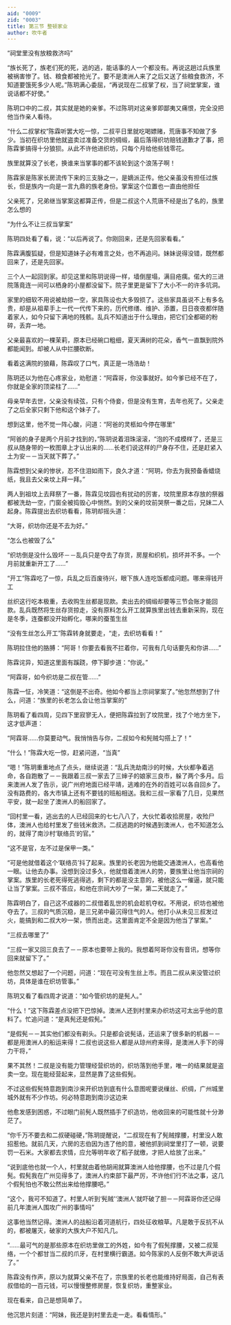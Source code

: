 ```yaml
---
aid: "0009"
zid: "0003"
title: 第三节 整顿家业
author: 吹牛者
---
```


“祠堂里没有放粮救济吗”

“族长死了，族老们死的死，逃的逃，能话事的人一个都没有。再说这趟过兵族里被祸害惨了。钱、粮食都被抢光了。要不是澳洲人来了之后又送了些粮食救济，不知道要饿死多少人呢。”陈玥满心委屈，“再说现在二叔掌了权，当了祠堂掌案，谁说话都不好使。”

陈玥口中的二叔，其实就是她的亲爹。不过陈玥对这亲爹即鄙夷又痛恨，完全没把他当作亲人看待。

“什么二叔掌权”陈霖听罢大吃一惊，二叔平日里就吃喝嫖赌，荒唐事不知做了多少。当初在织坊里他就盗卖过准备交货的绸缎，最后落得织坊赔钱道歉才了事，把陈霖爹搞得十分狼狈。从此不许他进织坊，只每个月给他些钱零花。

族里就算没了长老，换谁来当掌事的都不该轮到这个浪荡子啊！

陈霖家是陈家长房流传下来的三支脉之一，是嫡派正传。他父亲虽没有担任过族长，但是族内一向是一言九鼎的族老身份。掌案这个位置也一直由他担任

父亲死了，兄弟继当掌案这都算正传，但是二叔这个人荒唐不经是出了名的，族里怎么想的

“为什么不让三叔当掌案”

陈玥四处看了看，说：“以后再说了。你刚回来，还是先回家看看。”

陈霖满腹狐疑，但是知道妹子必有难言之处，也不再追问。妹妹说得没错，既然都回来了，还是先回家。

三个人一起回到家。却见这里和陈玥说得一样，墙倒屋塌，满目疮痍。偌大的三进院落竟连一间可以栖身的小屋都没留下。院子里更是留下了大小不一的许多坑洞。

家里的细软不用说被劫掠一空，家具陈设也大多毁损了。这些家具虽说不上有多名贵，却是从祖辈手上一代一代传下来的，历代修缮、维护、添置，日日夜夜都伴随着家人，如今只留下满地的残骸。乱兵不知道出于什么理由，把它们全都砸的粉碎，丢弃一地。

父亲最喜欢的一棵茉莉，原本已经碗口粗细，夏天满树的花朵，香气一直飘到院外都能闻到。却被人从中拦腰砍断。

看着这满院的狼藉，陈霖叹了口气，真正是一场浩劫！

陈玥还以为他在心疼家业，劝慰道：“阿霖哥，你没事就好。如今爹已经不在了，你就是全家的顶梁柱了……”

母亲早年去世，父亲没有续弦，只有个侍妾，但是没有生育，去年也死了。父亲走了之后全家只剩下他和这个妹子了。

想到这里，他不觉一阵心酸，问道：“阿爸的灵柩如今停在哪里”

“阿爸的身子是两个月前才找到的，”陈玥说着泪珠滚滚，“泡的不成模样了，还是三叔从随身带的一枚图章上才认出来的……长老们说这样的尸身存不住，还是赶紧入土为安－－当天就下葬了。”

陈霖想到父亲的惨状，忍不住泪如雨下，良久才道：“阿玥，你去为我预备香蜡烧纸，我且去父亲坟上拜一拜。”

两人到祖坟上去拜祭了一番，陈霖见坟园也有扰动的厉害，坟院里原本存放的祭器都被洗劫一空，门窗全被捣毁心中恻然。到的父亲的坟前哭祭一番之后，兄妹二人起身。陈霖提出去织坊看看，陈玥却摇头道：

“大哥，织坊你还是不去为好。”

“怎么也被毁了么”

“织坊倒是没什么毁坏－－乱兵只是夺去了存货，房屋和织机，损坏并不多。一个月前就重新开工了……”

“开工”陈霖吃了一惊，兵乱之后百废待兴，眼下族人连吃饭都成问题。哪来得钱开工

丝织这行吃本极重，去收购生丝都是现款。卖出去的绸缎却要等三节会账才能回款。乱兵既然将生丝存货掠走，没有原料怎么开工就算族里出钱去重新采购，现在是冬季，连蚕都没开始孵化，哪来的蚕茧生丝

“没有生丝怎么开工”陈霖转身就要走，“走，去织坊看看！”

陈玥拉住他的胳膊：“阿哥！你要去看我不拦着你，可我有几句话要先和你讲……”

陈霖诧异，知道这里面有蹊跷，停下脚步道：“你说。”

“阿霖哥，如今织坊是二叔在管……”

陈霖一怔，冷笑道：“这倒是不出奇。他如今都当上宗祠掌案了。”他忽然想到了什么，问道：“族里的长老怎么会让他当掌案的”

陈玥看了看四周，见四下里寂寥无人，便把陈霖拉到了坟院里，找了个地方坐下，这才低声道：

“阿霖哥……你莫要动气。我悄悄告与你，二叔如今和髡贼勾搭上了！”

“什么！”陈霖大吃一惊，赶紧问道，“当真”

“嗯！”陈玥重重地点了点头，继续说道：“乱兵洗劫南沙的时候，大伙都争着逃命，各自跑散了－－我跟着三叔一家去了三婶子的娘家三良市，躲了两个多月。后来澳洲人发了告示，说广州府地面已经平靖，逃难的在外的百姓可以各自回乡了。没有路费的，各大市镇上还有不要钱的班船相送。我和三叔一家看了几日，见果然平安，就一起坐了澳洲人的船回家了。

“回村里一看，逃出去的人已经回来的七七八八了，大伙忙着收拾房屋，收殓尸体，澳洲人也给村里发了些钱米救济。二叔逃跑的时候遇到澳洲人，也不知道怎么的，就得了南沙村‘联络员’的官。”

“这不是官，左不过是保甲一类。”

“可是他就借着这个‘联络员’抖了起来。族里的长老因为他能交通澳洲人，也高看他一眼。让他去办事。没想到没过多久，他就借着澳洲人的势，要族里让他当宗祠的掌案。族里的长老死得死逃得逃，剩下的都是没主意的，被他这么一催逼，就只能让当了掌案。三叔不答应，和他在宗祠大吵了一架，第二天就走了。”

陈霖明白了，自己这不成器的二叔借着乱世的机会趁机夺权。不用说，织坊也被他夺去了。三叔的气质沉稳，是三兄弟中最沉得住气的人。他打小从未见三叔发过火，能搞到和二叔大吵一架，愤而出走。这里面肯定不全是因为他当了掌案。”

“三叔去哪里了”

“三叔一家又回三良去了－－原本也要带上我的。我想着阿哥你没有音讯，想等你回来就留下了。”

他忽然又想起了一个问题，问道：“现在可没有生丝上市。而且二叔从来没管过织坊，具体是谁在织坊管事。”

陈玥又看了看四周才说道：“如今管织坊的是髡人。”

“什么！”这下陈霖差点没把下巴惊掉。澳洲人还到村里来办织坊这可太出乎他的意料了。忙追问道：“是真髡还是假髡。”

“是假髡－－其实他们都没有剃头。只是都会说髡话，还运来了很多新的机器－－都是用澳洲人的船运来得！二叔也说这些人都是从琼州府来得，是澳洲人手下的得力干将，”

果不其然！二叔是没有能力管理经营织坊的，织坊落到他手里，唯一的结果就是盗卖一空。现在能经营起来，显然是靠了这些假髡。

不过这些假髡特意跑到南沙来开织坊到底有什么意图呢要说缫丝、织绸，广州城里城外就有不少作坊。何必特意跑到南沙这边来

他愈发感到困惑，不过眼门前髡人既然插手了织造坊，他收回来的可能性就十分渺茫了。

“你千万不要去和二叔硬碰硬，”陈玥提醒说，“二叔现在有了髡贼撑腰，村里没人敢招惹他。就前几天，六房的志伯因为违了他的意，被他抓到祠堂里打了一顿，说要罚一石米。大家都去求情，应允等明年收了稻子就缴，才把人给放了出来。”



“说到底他也就一个人，村里就由着他胡闹就算澳洲人给他撑腰，也不过是几个假髡。假髡我在广州见得多了，澳洲人约束部下最严厉，不许他们行不法之事，这几个假髡怕也不敢公然出来给他撑腰吧。”

“这个，我可不知道了。村里人听到‘髡贼’‘澳洲人’就吓破了胆－－阿霖哥你还记得前几年澳洲人围攻广州的事情吗”

这事他当然记得。澳洲人的战船沿着河道航行，四处征收粮草。凡是敢于反抗不从的，都被屠灭，破家的大族大户不知凡几。

“……最可气的是那些原本在织坊里做工的外姓，如今有了假髡撑腰，又被二叔笼络，一个个都甘当二叔的爪牙，在村里横行霸道。如今陈家的人反倒不敢大声说话了。”

陈霖没有作声，原以为就算父亲不在了，宗族里的长老也能维持好局面，自己有表叔借给的一百元钱，可以慢慢整修房屋，恢复织坊，重整家业。

现在看来，自己是想简单了。

他沉思片刻道：“阿妹，我还是到村里去走一走。看看情形。”

